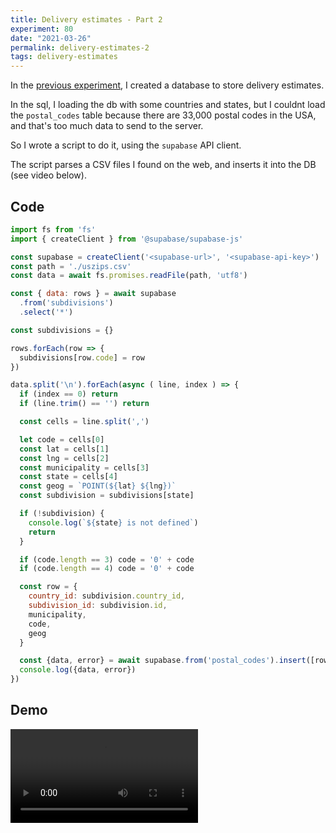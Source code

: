 ```yaml
---
title: Delivery estimates - Part 2
experiment: 80
date: "2021-03-26"
permalink: delivery-estimates-2
tags: delivery-estimates
---
```


In the [previous experiment](/posts/delivery-estimates), I created a database to store delivery estimates.

In the sql, I loading the db with some countries and states, but I couldnt load the `postal_codes` table because there are 33,000 postal codes in the USA, and that's too much data to send to the server.

So I wrote a script to do it, using the `supabase` API client.

The script parses a CSV files I found on the web, and inserts it into the DB (see video below).

## Code

```javascript
import fs from 'fs'
import { createClient } from '@supabase/supabase-js'

const supabase = createClient('<supabase-url>', '<supabase-api-key>')
const path = './uszips.csv'
const data = await fs.promises.readFile(path, 'utf8')

const { data: rows } = await supabase
  .from('subdivisions')
  .select('*')

const subdivisions = {}

rows.forEach(row => {
  subdivisions[row.code] = row
})

data.split('\n').forEach(async ( line, index ) => {
  if (index == 0) return
  if (line.trim() == '') return

  const cells = line.split(',')

  let code = cells[0]
  const lat = cells[1]
  const lng = cells[2]
  const municipality = cells[3]
  const state = cells[4]
  const geog = `POINT(${lat} ${lng})`
  const subdivision = subdivisions[state]

  if (!subdivision) {
    console.log(`${state} is not defined`)
    return
  }

  if (code.length == 3) code = '0' + code
  if (code.length == 4) code = '0' + code

  const row = {
    country_id: subdivision.country_id,
    subdivision_id: subdivision.id,
    municipality,
    code,
    geog
  }

  const {data, error} = await supabase.from('postal_codes').insert([row])
  console.log({data, error})
})
```

## Demo

<video controls src="https://res.cloudinary.com/dzwnkx0mk/video/upload/v1616740211/1000experiments.dev/uploading-postal-codes_kr92x7.mp4"/>

